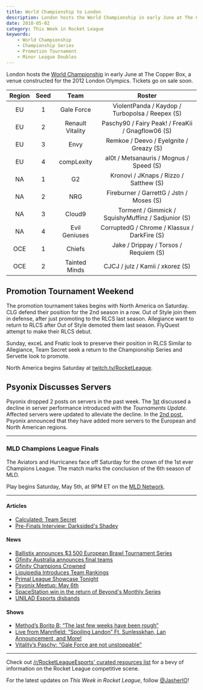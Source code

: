 ```yaml
---
title: World Championship to London
description: London hosts the World Championship in early June at The Copper Box, a venue constructed for the 2012 London Olympics. Tickets go on sale soon.
date: 2018-05-02
category: This Week in Rocket League
keywords:
    - World Championship
    - Championship Series
    - Promotion Tournament
    - Minor League Doubles
---
```


London hosts the [World Championship](https://www.rocketleagueesports.com/news/the-rlcs-world-championship-returns-to-europe-/) in early June at The Copper Box, a venue constructed for the 2012 London Olympics. Tickets go on sale soon.

| Region | Seed |       Team       |                       Roster                       |
| :----: | :--: | :--------------: | :------------------------------------------------: |
|   EU   |  1   |    Gale Force    |  ViolentPanda / Kaydop / Turbopolsa / Reepex (S)   |
|   EU   |  2   | Renault Vitality | Paschy90 / Fairy Peak! / FreaKii / Gnagflow06 (S)  |
|   EU   |  3   |       Envy       |      Remkoe / Deevo / EyeIgnite / Greazy (S)       |
|   EU   |  4   |    compLexity    |      al0t / Metsanauris / Mognus / Speed (S)       |
|   NA   |  1   |        G2        |       Kronovi / JKnaps / Rizzo / Satthew (S)       |
|   NA   |  2   |       NRG        |      Fireburner / GarrettG / Jstn / Moses (S)      |
|   NA   |  3   |      Cloud9      | Torment / Gimmick / SquishyMuffinz / Sadjunior (S) |
|   NA   |  4   |  Evil Geniuses   |    CorruptedG / Chrome / Klassux / DarkFire (S)    |
|  OCE   |  1   |      Chiefs      |       Jake / Drippay / Torsos / Requiem (S)        |
|  OCE   |  2   |  Tainted Minds   |          CJCJ / julz / Kamii / xkorez (S)          |

## Promotion Tournament Weekend

The promotion tournament takes begins with North America on Saturday. CLG defend their position for the 2nd season in a row. Out of Style join them in defense, after just promoting to the RLCS last season. Allegiance want to return to RLCS after Out of Style demoted them last season. FlyQuest attempt to make their RLCS debut.

Sunday, exceL and Fnatic look to preserve their position in RLCS Similar to Allegiance, Team Secret seek a return to the Championship Series and Servette look to promote.

North America begins Saturday at [twitch.tv/RocketLeague](https://twitch.tv/RocketLeague).

## Psyonix Discusses Servers

Psyonix dropped 2 posts on servers in the past week. The [1st](https://www.reddit.com/r/RocketLeague/comments/8dgjde/rocket_league_server_performance_update/) discussed a decline in server performance introduced with the _Tournaments Update_. Affected servers were updated to alleviate the decline. In the [2nd post](https://www.reddit.com/r/RocketLeague/comments/8g26y2/server_update_april_30/), Psyonix announced that they have added more servers to the European and North American regions.

---

### MLD Champions League Finals

The Aviators and Hurricanes face off Saturday for the crown of the 1st ever Champions League. The match marks the conclusion of the 6th season of MLD.

Play begins Saturday, May 5th, at 9PM ET on the [MLD Network](https://twitch.tv/MLDoubles).

---

#### Articles

-   [Calculated: Team Secret](https://www.rocketleagueesports.com/news/calculated--6--team-secret/)
-   [Pre-Finals Interview: Darksided's Shadey](https://throwdownesports.com/pre-finals-interview-darksided-shadey/)

#### News

-   [Ballistix announces \$3,500 European Brawl Tournament Series](https://octane.gg/news/ballistix-announces-3-500-european-brawl-tournament-series/)
-   [Gfinity Australia announces final teams](https://octane.gg/news/gfinity-australia-announces-final-teams/)
-   [Gfinity Champions Crowned](https://www.gfinity.net/news/details/elite-series-season-3-finals-recap)
-   [Liquipedia Introduces Team Rankings](https://www.reddit.com/r/RocketLeagueEsports/comments/8ft3mb/introducing_liquipedia_team_ratings/)
-   [Primal League Showcase Tonight](https://twitter.com/Mythical_Es/status/991148635214643201)
-   [Psyonix Meetup: May 6th](https://twitter.com/RocketLeague/status/989285412353949697)
-   [SpaceStation win in the return of Beyond's Monthly Series](https://twitter.com/TeamBeyondnet/status/989346153694101505)
-   [UNILAD Esports disbands](https://octane.gg/news/unilad-esports-disbands/)

#### Shows

-   [Method’s Borito B: “The last few weeks have been rough”](http://rocketeers.gg/interview-method-gfinity-elite-series-borito-b/)
-   [Live from Mannfield: “Spoiling Landon” Ft. Sunlesskhan, Lan Announcement, and More!](http://www.lfmannfield.com/episodes/2018/5/1/ep-109-spoiling-landon-lan-is-finally-announced-all-lan-teams-confirmed-promotion-predictions-and-interview)
-   [Vitality’s Paschy: “Gale Force are not unstoppable”](http://rocketeers.gg/interview-paschy-renault-team-vitality-gfinity-elite-series/)

---

Check out [/r/RocketLeagueEsports' curated resources list](https://www.reddit.com/r/RocketLeagueEsports/wiki/links) for a bevy of information on the Rocket League competitive scene.

For the latest updates on _This Week in Rocket League_, follow [@JasherIO](https://twitter.com/JasherIO)!
